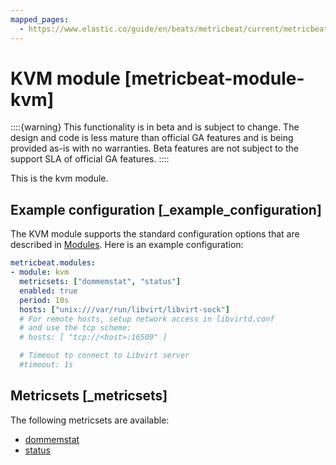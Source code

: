```yaml
---
mapped_pages:
  - https://www.elastic.co/guide/en/beats/metricbeat/current/metricbeat-module-kvm.html
---
```


<!-- This file is generated! See scripts/docs_collector.py -->

# KVM module [metricbeat-module-kvm]

::::{warning}
This functionality is in beta and is subject to change. The design and code is less mature than official GA features and is being provided as-is with no warranties. Beta features are not subject to the support SLA of official GA features.
::::


This is the kvm module.


## Example configuration [_example_configuration]

The KVM module supports the standard configuration options that are described in [Modules](/reference/metricbeat/configuration-metricbeat.md). Here is an example configuration:

```yaml
metricbeat.modules:
- module: kvm
  metricsets: ["dommemstat", "status"]
  enabled: true
  period: 10s
  hosts: ["unix:///var/run/libvirt/libvirt-sock"]
  # For remote hosts, setup network access in libvirtd.conf
  # and use the tcp scheme:
  # hosts: [ "tcp://<host>:16509" ]

  # Timeout to connect to Libvirt server
  #timeout: 1s
```


## Metricsets [_metricsets]

The following metricsets are available:

* [dommemstat](/reference/metricbeat/metricbeat-metricset-kvm-dommemstat.md)
* [status](/reference/metricbeat/metricbeat-metricset-kvm-status.md)

